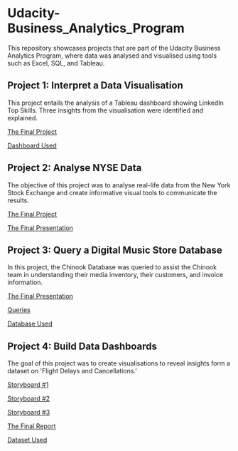 # Udacity-Business_Analytics_Program
This repository showcases projects that are part of the Udacity Business Analytics Program, where data was analysed and visualised using tools such as Excel, SQL, and Tableau.

## Project 1: Interpret a Data Visualisation
This project entails the analysis of a Tableau dashboard showing LinkedIn Top Skills. Three insights from the visualisation were identified and explained.  
  
[The Final Project](https://github.com/ThuHangTranova/Udacity_Business_Analytics_Program/blob/main/Project%201%3A%20Interpret%20a%20Data%20Visualisation/LinkedIn_Top_Skills_for_2016_Report.pdf)  

  
[Dashboard Used](https://public.tableau.com/app/profile/matt.chambers/viz/LinkedInTopSkills2016-MakeoverMonday/LinkedInTopSkills2016-MakeoverMonday)

## Project 2: Analyse NYSE Data
The objective of this project was to analyse real-life data from the New York Stock Exchange and create informative visual tools to communicate the results. 

[The Final Project](https://docs.google.com/spreadsheets/d/1wakuwWG3CGZPCh5--3m43n9Lf-2j1JcE6fgIVHZOJGE/edit?pli=1#gid=4273825)  
  
[The Final Presentation](https://github.com/ThuHangTranova/Udacity_Business_Analytics_Program/blob/main/Project%202%3A%20Analyse%20NYSE%20Data/Presentation.pdf)

## Project 3: Query a Digital Music Store Database
In this project, the Chinook Database was queried to assist the Chinook team in understanding their media inventory, their customers, and invoice information.

[The Final Presentation](https://github.com/ThuHangTranova/Udacity_Business_Analytics_Program/blob/main/Project%203%3A%20Query%20a%20Digital%20Music%20Store%20Database%20Project/Udacity%20SQL%20Presentation.pdf)  
  
[Queries](https://github.com/ThuHangTranova/Udacity_Business_Analytics_Program/blob/main/Project%203%3A%20Query%20a%20Digital%20Music%20Store%20Database%20Project/Udacity%20SQL%20Project%20Queries.txt)

[Database Used](https://github.com/ThuHangTranova/Udacity_Business_Analytics_Program/blob/main/Project%203%3A%20Query%20a%20Digital%20Music%20Store%20Database%20Project/Chinook%20Database.db)

## Project 4: Build Data Dashboards
The goal of this project was to create visualisations to reveal insights form a dataset on 'Flight Delays and Cancellations.'

[Storyboard #1](https://public.tableau.com/views/UdacityProject-Insight1_17098525755180/Story1?:language=en-GB&:sid=&:display_count=n&:origin=viz_share_link)  

[Storyboard #2](https://public.tableau.com/views/UdacityProject-Insight2_17098927960360/Story1?:language=en-GB&:sid=&:display_count=n&:origin=viz_share_link)

[Storyboard #3](https://public.tableau.com/views/UdacityProject-Insight3_17100929344320/Story1?:language=en-GB&:sid=&:display_count=n&:origin=viz_share_link)

[The Final Report](https://github.com/ThuHangTranova/Udacity_Business_Analytics_Program/blob/main/Project%204%3A%20Build%20Data%20Dashboards/Udacity_Project_Tableau.pdf)

[Dataset Used](https://github.com/ThuHangTranova/Udacity_Business_Analytics_Program/blob/main/Project%204%3A%20Build%20Data%20Dashboards/flight-delays.zip)
